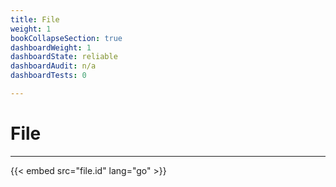 ```yaml
---
title: File
weight: 1
bookCollapseSection: true
dashboardWeight: 1
dashboardState: reliable
dashboardAudit: n/a
dashboardTests: 0

---
```


# File
---
 
{{< embed src="file.id" lang="go" >}}
